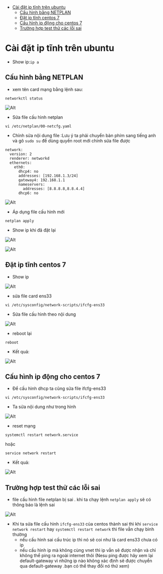 - [Cài đặt ip tĩnh trên ubuntu](#cài-đặt-ip-tĩnh-trên-ubuntu)
  - [Cấu hình bằng NETPLAN](#cấu-hình-bằng-netplan)
  - [Đặt ip tĩnh centos 7](#đặt-ip-tĩnh-centos-7)
  - [Cấu hình ip động cho centos 7](#cấu-hình-ip-động-cho-centos-7)
  - [Trường hợp test thử các lỗi sai](#trường-hợp-test-thử-các-lỗi-sai)

# Cài đặt ip tĩnh trên ubuntu
- Show ip:`ip a`
## Cấu hình bằng NETPLAN
- xem tên card mạng bằng lệnh sau:

```
networkctl status
```
![Alt](/thuctap/anh/Screenshot_127.png)

- Sửa file cấu hình netplan

```
vi /etc/netplan/00-netcfg.yaml
```

- Chỉnh sửa nội dung file :Lưu ý ta phải chuyển bàn phím sang tiếng anh và gõ `sudo su` để dùng quyền root mới chỉnh sửa file được

```
network:
  version: 2
  renderer: networkd
  ethernets:
    eth0:
      dhcp4: no
      addresses: [192.168.1.3/24]
      gateway4: 192.168.1.1
      nameservers:
        addresses: [8.8.8.8,8.8.4.4]
      dhcp6: no
```
![Alt](/thuctap/anh/Screenshot_128.png)
- Áp dụng file cấu hình mới

```
netplan apply
```

- Show ip khi đã đặt lại

![Alt](/thuctap/anh/Screenshot_129.png)

![Alt](/thuctap/anh/Screenshot_131.png)
## Đặt ip tĩnh centos 7

- Show ip

![Alt](/thuctap/anh/Screenshot_130.png)
- sửa file card ens33

```
vi /etc/sysconfig/network-scripts/ifcfg-ens33

```
- Sửa file cấu hình theo nội dung

![Alt](/thuctap/anh/Screenshot_132.png)
- reboot lại 

```
reboot
```
- Kết quả:

![Alt](/thuctap/anh/Screenshot_133.png)

## Cấu hình ip động cho centos 7
- Để cấu hình dhcp ta cũng sửa file ifcfg-ens33

```
vi /etc/sysconfig/network-scripts/ifcfg-ens33
```
- Ta sửa nội dung như trong hình

![Alt](/thuctap/anh/Screenshot_141.png)
- reset mạng 

```
systemctl restart network.service
```
hoặc 
```
service network restart
```
- Kết quả:

![Alt](/thuctap/anh/Screenshot_142.png)

## Trường hợp test thử các lỗi sai
- file cấu hình file netplan bị sai . khi ta chạy lệnh `netplan apply` sẽ có thông báo là lệnh sai

![Alt](/thuctap/anh/Screenshot_350.png)
- Khi ta sửa file cấu hình `ifcfg-ens33` của centos thành sai thì khi `service network restart` hay `systemctl restart network` thì file vẫn chạy bình thường 
  - nếu cấu hình sai cấu trúc ip thì nó sẽ coi như là card ens33 chưa có ip 
  - nếu cấu hình ip mà không cùng vnet thì ip vẫn sẽ được nhận và chỉ không thể ping ra ngoài internet thôi (Nesu ping được hãy xem lại default-gateway vì những ip nào không xác định sẽ được chuyển qua default-gateway .bạn có thể thay đổi nó thử xem)
